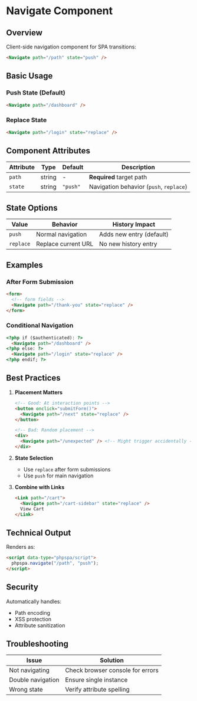 # Navigate Component

## Overview

Client-side navigation component for SPA transitions:

```html
<Navigate path="/path" state="push" />
```

## Basic Usage

### Push State (Default)

```html
<Navigate path="/dashboard" />
```

### Replace State

```html
<Navigate path="/login" state="replace" />
```

## Component Attributes

| Attribute | Type   | Default  | Description                             |
| --------- | ------ | -------- | --------------------------------------- |
| `path`    | string | -        | **Required** target path                |
| `state`   | string | `"push"` | Navigation behavior (`push`, `replace`) |

## State Options

| Value     | Behavior            | History Impact           |
| --------- | ------------------- | ------------------------ |
| `push`    | Normal navigation   | Adds new entry (default) |
| `replace` | Replace current URL | No new history entry     |

## Examples

### After Form Submission

```html
<form>
  <!-- form fields -->
  <Navigate path="/thank-you" state="replace" />
</form>
```

### Conditional Navigation

```html
<?php if ($authenticated): ?>
  <Navigate path="/dashboard" />
<?php else: ?>
  <Navigate path="/login" state="replace" />
<?php endif; ?>
```

## Best Practices

1. **Placement Matters**

   ```html
   <!-- Good: At interaction points -->
   <button onclick="submitForm()">
     <Navigate path="/next" state="replace" />
   </button>

   <!-- Bad: Random placement -->
   <div>
     <Navigate path="/unexpected" /> <!-- Might trigger accidentally -->
   </div>
   ```

2. **State Selection**
   - Use `replace` after form submissions
   - Use `push` for main navigation

3. **Combine with Links**

   ```html
   <Link path="/cart">
     <Navigate path="/cart-sidebar" state="replace" />
     View Cart
   </Link>
   ```

## Technical Output

Renders as:

```html
<script data-type="phpspa/script">
  phpspa.navigate("/path", "push");
</script>
```

## Security

Automatically handles:

- Path encoding
- XSS protection
- Attribute sanitization

## Troubleshooting

| Issue             | Solution                         |
| ----------------- | -------------------------------- |
| Not navigating    | Check browser console for errors |
| Double navigation | Ensure single instance           |
| Wrong state       | Verify attribute spelling        |
